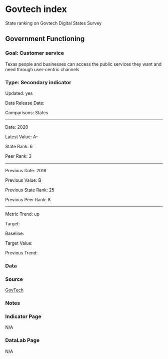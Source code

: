 # Govtech index

State ranking on Govtech Digital States Survey

## Government Functioning

### Goal: Customer service

Texas people and businesses can access the public services they want and need through user-centric channels

### Type: Secondary indicator

Updated: yes

Data Release Date: 

Comparisons: States

----

Date: 2020

Latest Value: A- 

State Rank: 6

Peer Rank: 3


----

Previous Date: 2018

Previous Value: B

Previous State Rank: 25

Previous Peer Rank: 8


----
Metric Trend: up

Target: 

Baseline: 

Target Value: 

Previous Trend: 



<!--### Value

| Year      |  Value      | Rank        | Previous Year | Previous Value | Previous Rank | Trend | 
| ----------- | ----------- | ----------- | ----------- | ----------- | ----------- | -----------|
|   2020      |     A-      |      6      |    2018     |      B      |     25      |     up     | 

-->
### Data

### Source

[GovTech](https://www.govtech.com/cdg/digital-states/digital-states-survey-2020-results-announced.html)

### Notes



### Indicator Page

N/A


### DataLab Page

N/A
